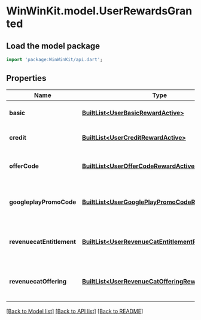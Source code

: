 # WinWinKit.model.UserRewardsGranted

## Load the model package
```dart
import 'package:WinWinKit/api.dart';
```

## Properties
Name | Type | Description | Notes
------------ | ------------- | ------------- | -------------
**basic** | [**BuiltList&lt;UserBasicRewardActive&gt;**](UserBasicRewardActive.md) | The referral user basic rewards | 
**credit** | [**BuiltList&lt;UserCreditRewardActive&gt;**](UserCreditRewardActive.md) | The referral user credit rewards | 
**offerCode** | [**BuiltList&lt;UserOfferCodeRewardActive&gt;**](UserOfferCodeRewardActive.md) | The referral user offer code rewards | 
**googleplayPromoCode** | [**BuiltList&lt;UserGooglePlayPromoCodeRewardActive&gt;**](UserGooglePlayPromoCodeRewardActive.md) | The referral user Google Play promo code rewards | 
**revenuecatEntitlement** | [**BuiltList&lt;UserRevenueCatEntitlementRewardActive&gt;**](UserRevenueCatEntitlementRewardActive.md) | The referral user RevenueCat entitlement rewards | 
**revenuecatOffering** | [**BuiltList&lt;UserRevenueCatOfferingRewardActive&gt;**](UserRevenueCatOfferingRewardActive.md) | The referral user RevenueCat offering rewards | 

[[Back to Model list]](../README.md#documentation-for-models) [[Back to API list]](../README.md#documentation-for-api-endpoints) [[Back to README]](../README.md)


